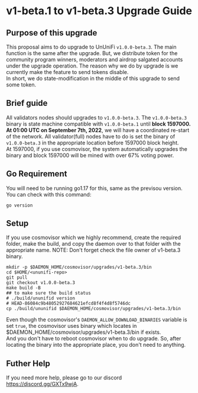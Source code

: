 # v1-beta.1 to v1-beta.3 Upgrade Guide

## Purpose of this upgrade

This proposal aims to do upgrade to UnUniFi `v1.0.0-beta.3`. The main function is the same after the upgrade. But, we distribute token for the community program winners, moderators and airdrop salgated accounts under the upgrade operation. The
reason why we do by upgrade is we currently make the feature to send tokens disable.  
In short, we do state-modification in the middle of this upgrade to send some token.

## Brief guide

All validators nodes should upgrades to `v1.0.0-beta.3`. The `v1.0.0-beta.3` binary is state machine compatible with `v1.0.0-beta.1` until **block 1597000. At 01:00 UTC on September 7th, 2022**, we will have a coordinated re-start of the network.
All validator(full) nodes have to do is set the binary of `v1.0.0-beta.3` in the appropriate location before 1597000 block height.  
At 1597000, if you use cosmovisor, the system automatically upgrades the binary and block 1597000 will be mined with over 67% voting power.

## Go Requirement

You will need to be running go1.17 for this, same as the previsou version. You can check with this command:

```shell
go version
```

## Setup

If you use cosmovisor which we highly recommend, create the required folder, make the build, and copy the daemon over to that folder with the appropriate name. NOTE: Don't forget check the file owner of v1-beta.3 binary.

```shell
mkdir -p $DAEMON_HOME/cosmovisor/upgrades/v1-beta.3/bin
cd $HOME/<ununifi-repo>
git pull
git checkout v1.0.0-beta.3
make build -B
## to make sure the build status
# ./build/ununifid version
# HEAD-86084c9b48052927684621efcd8f4f4d8f5746dc
cp ./build/ununifid $DAEMON_HOME/cosmovisor/upgrades/v1-beta.3/bin
```

Even though the cosmovisor's `DAEMON_ALLOW_DOWNLOAD_BINARIES` variable is set `true`, the cosmovisor uses binary which locates in $DAEMON_HOME/cosmovisor/upgrades/v1-beta.3/bin if exists.  
And you don't have to reboot cosmovisor when to do upgrade. So, after locating the binary into the appropriate place, you don't need to anything.

## Futher Help

If you need more help, please go to our discord https://discord.gg/GXTx9wjA.
